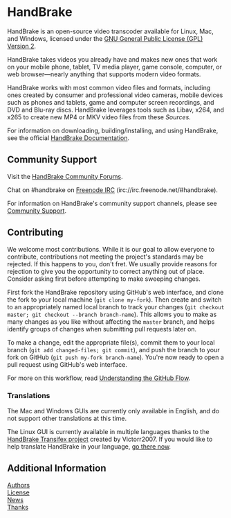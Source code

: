 # HandBrake

HandBrake is an open-source video transcoder available for Linux, Mac, and Windows, licensed under the [GNU General Public License (GPL) Version 2](LICENSE).

HandBrake takes videos you already have and makes new ones that work on your mobile phone, tablet, TV media player, game console, computer, or web browser—nearly anything that supports modern video formats.

HandBrake works with most common video files and formats, including ones created by consumer and professional video cameras, mobile devices such as phones and tablets, game and computer screen recordings, and DVD and Blu-ray discs. HandBrake leverages tools such as Libav, x264, and x265 to create new MP4 or MKV video files from these *Sources*.

For information on downloading, building/installing, and using HandBrake, see the official [HandBrake Documentation](https://handbrake.fr/docs).


## Community Support

Visit the [HandBrake Community Forums](https://forum.handbrake.fr/).

Chat on \#handbrake on [Freenode IRC](http://freenode.net/irc_servers.shtml) (irc://irc.freenode.net/#handbrake).

For information on HandBrake's community support channels, please see [Community Support](https://handbrake.fr/docs/en/latest/help/community-support.html).


## Contributing

We welcome most contributions. While it is our goal to allow everyone to contribute, contributions not meeting the project's standards may be rejected. If this happens to you, don't fret. We usually provide reasons for rejection to give you the opportunity to correct anything out of place. Consider asking first before attempting to make sweeping changes.

First fork the HandBrake repository using GitHub's web interface, and clone the fork to your local machine (`git clone my-fork`). Then create and switch to an appropriately named local branch to track your changes (`git checkout master; git checkout --branch branch-name`). This allows you to make as many changes as you like without affecting the `master` branch, and helps identify groups of changes when submitting pull requests later on.

To make a change, edit the appropriate file(s), commit them to your local branch (`git add changed-files; git commit`), and push the branch to your fork on GitHub (`git push my-fork branch-name`). You're now ready to open a pull request using GitHub's web interface.

For more on this workflow, read [Understanding the GitHub Flow](https://guides.github.com/introduction/flow/).

### Translations

The Mac and Windows GUIs are currently only available in English, and do not support other translations at this time.

The Linux GUI is currently available in multiple languages thanks to the [HandBrake Transifex project](https://www.transifex.com/victorr2007/handbrake/) created by Victorr2007. If you would like to help translate HandBrake in your language, [go there now](https://www.transifex.com/victorr2007/handbrake/).


## Additional Information

[Authors](AUTHORS.markdown)  
[License](LICENSE)  
[News](NEWS.markdown)  
[Thanks](THANKS.markdown)
